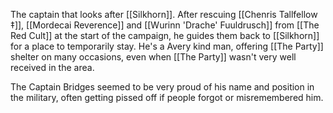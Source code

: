The captain that looks after [[Silkhorn]]. After rescuing [[Chenris Tallfellow ‡]], [[Mordecai Reverence]] and [[Wurinn 'Drache' Fuuldrusch]] from [[The Red Cult]] at the start of the campaign, he guides them back to [[Silkhorn]] for a place to temporarily stay. He's a Avery kind man, offering [[The Party]] shelter on many occasions, even when [[The Party]] wasn't very well received in the area. 

The Captain Bridges seemed to be very proud of his name and position in the military, often getting pissed off if people forgot or misremembered him.